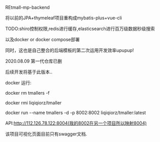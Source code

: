 REtmall-mp-backend


将以前的JPA+thymeleaf项目重构成mybatis-plus+vue-cli

TODO:shiro控制权限,redis进行缓存,elasticsearch进行百万级数据秒级搜索

以及docker or docker compose部署

同时，这也是自己整合的后端模板的第二次运用开发效率upupup!

2020.08.09 第一代仓库已删

后续开发将基于此版本..

docker 运行:

docker rm tmallers -f

docker rmi liqiqiorz/tmaller

docker run --name tmallers -d -p 8002:8002 liqiqiorz/tmaller:latest

API:http://112.126.78.122:8004(我的8002在另一个项目所以映射8004)

该项目可视化页面目前只有swagger文档.



